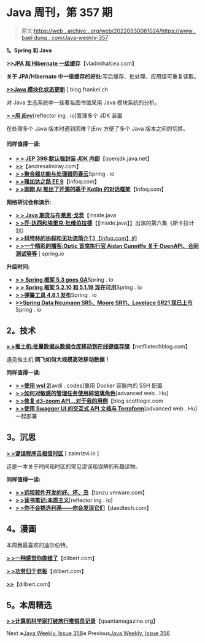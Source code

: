 # Java 周刊，第 357 期

> 原文:[https://web . archive . org/web/20220930061024/https://www . bael dung . com/Java-weekly-357](https://web.archive.org/web/20220930061024/https://www.baeldung.com/java-weekly-357)

**1。Spring 和 Java**

[**>>JPA 和 Hibernate 一级缓存**](https://web.archive.org/web/20220630124720/https://vladmihalcea.com/jpa-hibernate-first-level-cache/)【vladmihalcea.com】

**关于 JPA/Hibernate 中一级缓存的好处**:写后缓存、批处理、应用级可重复读取。

[**>>Java 模块化状态更新**](https://web.archive.org/web/20220630124720/https://blog.frankel.ch/update-state-java-modularization/) [ blog.frankel.ch

对 Java 生态系统中一些著名图书馆采用 Java 模块系统的分析。

[**> >用 jEnv**](https://web.archive.org/web/20220630124720/https://reflectoring.io/manage-jdks-with-jenv/)[reflector ing . io]管理多个 JDK 装置

在处理多个 Java 版本时遇到困难？jEnv 方便了多个 Java 版本之间的切换。

#### **同样值得一读:**

*   [**> > JEP 396:默认强封装 JDK 内部**](https://web.archive.org/web/20220630124720/https://openjdk.java.net/jeps/396)【openjdk.java.net】
*   [**>>**](https://web.archive.org/web/20220630124720/http://andresalmiray.com/gradle-poms-revisited/)【andresalmiray.com】
*   [**> >聚合器功能与处理器同春云**](https://web.archive.org/web/20220630124720/https://spring.io/blog/2020/10/26/case-study-aggregator-function-and-processor)Spring . io
*   [**> >雅加达之路 EE 9**](https://web.archive.org/web/20220630124720/https://www.infoq.com/news/2020/10/the-road-to-jakartaee-9/?utm_campaign=infoq_content&utm_source=infoq&utm_medium=feed&utm_term=Java)【infoq.com】
*   [**> >刚刚 AI 推出了开源的基于 Kotlin 的对话框架**](https://web.archive.org/web/20220630124720/https://www.infoq.com/news/2020/10/just-ai-conversational-kotlin/?utm_campaign=infoq_content&utm_source=infoq&utm_medium=feed&utm_term=Java)【infoq.com】

**网络研讨会和演示:**

*   [**> > Java 期货与布莱恩·戈茨**](https://web.archive.org/web/20220630124720/https://inside.java/2020/10/23/java-future/)【inside.java
*   [**> >乔·达西和埃里克·杜维伯拉德**](https://web.archive.org/web/20220630124720/https://inside.java/2020/10/28/podcast-006/)【【inside.java】】出演的第六集《斯卡拉计划》
*   [**> >科特林的协程和无功流简介**T3【infoq.com】的](https://web.archive.org/web/20220630124720/https://www.infoq.com/presentations/kotlin-coroutines-reactive-streams/?utm_campaign=infoq_content&utm_source=infoq&utm_medium=feed&utm_term=Java)
*   [**> >一个精彩的播客:Optic 首席执行官 Aidan Cunniffe 关于 OpenAPI、合同测试等等**](https://web.archive.org/web/20220630124720/https://spring.io/blog/2020/10/22/a-bootiful-podcast-optic-ceo-aidan-cunniffe-on-openapi-contract-testing-and-so-much-more) [ spring.io

**升级时间:**

*   [**> > Spring 框架 5.3 goes GA**](https://web.archive.org/web/20220630124720/https://spring.io/blog/2020/10/27/spring-framework-5-3-goes-ga)Spring . io
*   [**> > Spring 框架 5.2.10 和 5.1.19 现在可用**](https://web.archive.org/web/20220630124720/https://spring.io/blog/2020/10/27/spring-framework-5-2-10-and-5-1-19-available-now)Spring . io
*   [**> >弹簧工具 4.8.1 发布**](https://web.archive.org/web/20220630124720/https://spring.io/blog/2020/10/27/spring-tools-4-8-1-released)Spring . io
*   [**>>Spring Data Neumann SR5、Moore SR11、Lovelace SR21 现已上市**](https://web.archive.org/web/20220630124720/https://spring.io/blog/2020/10/28/spring-data-neumann-sr5-moore-sr11-and-lovelace-sr21-available-now)Spring . io

## **2。技术**

[**> >推土机:批量数据从数据仓库移动到在线键值存储**](https://web.archive.org/web/20220630124720/https://netflixtechblog.com/bulldozer-batch-data-moving-from-data-warehouse-to-online-key-value-stores-41bac13863f8)【netflixtechblog.com】

遇见推土机:**网飞如何大规模高效移动数据！**

**同样值得一读:**

*   [**> >使用 wsl 2**](https://web.archive.org/web/20220630124720/https://avdi.codes/re-use-ssh-config-inside-docker-containers-with-wsl2/?utm_source=feedburner&utm_medium=feed&utm_campaign=Feed%3A+VirtuousCode+%28Virtuous+Code%29)[avdi . codes]重用 Docker 容器内的 SSH 配置
*   [**> >如何对敏感的管理任务使用碎玻璃角色**](https://web.archive.org/web/20220630124720/https://advancedweb.hu/how-to-use-a-break-glass-role-for-sensitive-admin-tasks/)[advanced web . Hu]
*   **[> >修复 d3-zoom API…对于我的用例](https://web.archive.org/web/20220630124720/https://blog.scottlogic.com/2020/10/22/fixing-the-d3-zoom-api.html)**【blog.scottlogic.com
*   **[> >使用 Swagger UI 的交互式 API 文档与 Terraform](https://web.archive.org/web/20220630124720/https://advancedweb.hu/interactive-api-documentation-using-swagger-ui-deployed-with-terraform/)**[advanced web . Hu]一起部署

## **3。沉思**

[**> >谬误程序员相信时区**](https://web.archive.org/web/20220630124720/https://www.zainrizvi.io/blog/falsehoods-programmers-believe-about-time-zones/) [ zainrizvi.io ]

这是一本关于时间和时区的常见谬误和误解的有趣读物。

**同样值得一读:**

*   [**> >远程软件开发的好、坏、丑**](https://web.archive.org/web/20220630124720/https://tanzu.vmware.com/content/blog/the-good-bad-and-ugly-of-remote-software-development)【tanzu.vmware.com】
*   [**> >读书笔记:本质主义**](https://web.archive.org/web/20220630124720/https://reflectoring.io/book-review-essentialism/)[reflector ing . io]
*   [**> >你不会挑选利基——你会发现它们**](https://web.archive.org/web/20220630124720/https://daedtech.com/you-dont-pick-niches-you-discover-them/)【daedtech.com】

## **4。漫画**

本周我最喜欢的迪尔伯特。

[**> >一种感觉你做错了**](https://web.archive.org/web/20220630124720/https://dilbert.com/strip/2020-10-26)【dilbert.com】

[**> >功劳归于老板**](https://web.archive.org/web/20220630124720/https://dilbert.com/strip/2020-10-27)【dilbert.com】

[**>>**](https://web.archive.org/web/20220630124720/https://dilbert.com/strip/2020-10-21)【dilbert.com】

## **5。本周精选**

**[> >计算机科学家打破旅行推销员记录](https://web.archive.org/web/20220630124720/https://www.quantamagazine.org/computer-scientists-break-traveling-salesperson-record-20201008/)**【quantamagazine.org】

Next **»**[Java Weekly, Issue 358](/web/20220630124720/https://www.baeldung.com/java-weekly-358)**«** Previous[Java Weekly, Issue 356](/web/20220630124720/https://www.baeldung.com/java-weekly-356)